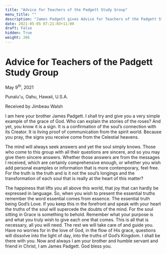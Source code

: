 ```yaml
---
title: "Advice for Teachers of the Padgett Study Group"
menu_title: ""
description: "James Padgett gives Advice for Teachers of the Padgett Study Group"
date: 2021-05-05 07:21:03+11:00
draft: False
hidden: True
weight: 386
---
```

# Advice for Teachers of the Padgett Study Group

May 9<sup>th</sup>, 2021

Punalu'u, Oahu, Hawaii, U.S.A.

Received by Jimbeau Walsh   



I am here your brother James Padgett. I shall try and give you a very simple example of the grace of God. Who can explain the stories of the roses? And yet, you know it is a sign. It is a confirmation of the soul’s connection with its Creator. It is living proof of communication from the spirit world. Because you pray, the signs you receive come from the Celestial heavens. 

The mind will always seek answers and yet the soul simply knows. Those who come to this group with all their questions are sincere, and so you may give them sincere answers. Whether those answers are from the messages I received, which are certainly comprehensive enough, or whether you wish add personal examples or information that is more contemporary, feel free. For the truth is the truth and is it not the soul’s longings and the transformation of each soul that is really at the heart of this matter?

The happiness that lifts you all above this world, that joy that can hardly be expressed in language. So, when you wish to present the essential truths remember the word essential comes from essence. The essential truth being God’s Love. If you keep this in the forefront and speak with your heart the truths of the soul will supercede the doubts of the mind. For the soul sitting in Grace is something to behold. Remember what your purpose is and what you truly wish to give each one that comes. This is all that is necessary, all you will need. The rest we will take care of and guide you. Have no worries for in the love of God, in the flow of His grace, questions will dissolve into the light of day, into the truths of God’s Kingdom. I shall be there with you. Now and always I am your brother and humble servant and friend in Christ, I am James Padgett. God bless you.
